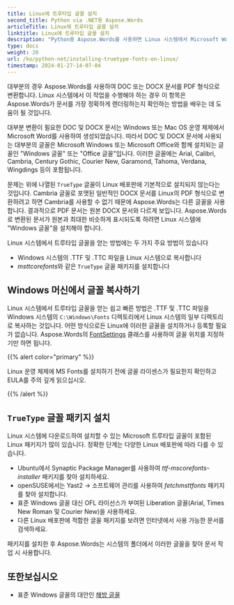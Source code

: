 ```yaml
---
title: Linux에 트루타입 글꼴 설치
second_title: Python via .NET용 Aspose.Words
articleTitle: Linux에 트루타입 글꼴 설치
linktitle: Linux에 트루타입 글꼴 설치
description: "Python용 Aspose.Words를 사용하면 Linux 시스템에서 Microsoft Word을 사용하여 생성된 문서를 최고의 정확도로 렌더링할 수 있습니다. 이를 수행하려면 Windows 시스템에서 글꼴 파일을 복사하거나 Linux 시스템에 `TrueType` 글꼴 패키지를 설치하십시오."
type: docs
weight: 20
url: /ko/python-net/installing-truetype-fonts-on-linux/
timestamp: 2024-01-27-14-07-04
---
```


대부분의 경우 Aspose.Words를 사용하여 DOC 또는 DOCX 문서를 PDF 형식으로 변환합니다. Linux 시스템에서 이 작업을 수행해야 하는 경우 이 항목은 Aspose.Words가 문서를 가장 정확하게 렌더링하는지 확인하는 방법을 배우는 데 도움이 될 것입니다.

대부분 변환이 필요한 DOC 및 DOCX 문서는 Windows 또는 Mac OS 운영 체제에서 Microsoft Word를 사용하여 생성되었습니다. 따라서 DOC 및 DOCX 문서에 사용되는 대부분의 글꼴은 Microsoft Windows 또는 Microsoft Office와 함께 설치되는 글꼴인 "Windows 글꼴" 또는 "Office 글꼴"입니다. 이러한 글꼴에는 Arial, Calibri, Cambria, Century Gothic, Courier New, Garamond, Tahoma, Verdana, Wingdings 등이 포함됩니다.

문제는 위에 나열된 `TrueType` 글꼴이 Linux 배포판에 기본적으로 설치되지 않는다는 것입니다. Cambria 글꼴로 포맷된 일반적인 DOCX 문서를 Linux의 PDF 형식으로 변환하려고 하면 Cambria를 사용할 수 없기 때문에 Aspose.Words는 다른 글꼴을 사용합니다. 결과적으로 PDF 문서는 원본 DOCX 문서와 다르게 보입니다. Aspose.Words로 변환된 문서가 원본과 최대한 비슷하게 표시되도록 하려면 Linux 시스템에 "Windows 글꼴"을 설치해야 합니다.

Linux 시스템에서 트루타입 글꼴을 얻는 방법에는 두 가지 주요 방법이 있습니다

- Windows 시스템의 .TTF 및 .TTC 파일을 Linux 시스템으로 복사합니다
- *msttcorefonts*와 같은 `TrueType` 글꼴 패키지를 설치합니다

## Windows 머신에서 글꼴 복사하기

Linux 시스템에서 트루타입 글꼴을 얻는 쉽고 빠른 방법은 .TTF 및 .TTC 파일을 Windows 시스템의 `C:\Windows\Fonts` 디렉토리에서 Linux 시스템의 일부 디렉토리로 복사하는 것입니다. 어떤 방식으로든 Linux에 이러한 글꼴을 설치하거나 등록할 필요가 없습니다. Aspose.Words의 [FontSettings](https://reference.aspose.com/words/python-net/aspose.words.fonts/fontsettings/) 클래스를 사용하여 글꼴 위치를 지정하기만 하면 됩니다.

{{% alert color="primary" %}}

Linux 운영 체제에 MS Fonts를 설치하기 전에 글꼴 라이센스가 필요한지 확인하고 EULA를 주의 깊게 읽으십시오.

{{% /alert %}}

## `TrueType` 글꼴 패키지 설치

Linux 시스템에 다운로드하여 설치할 수 있는 Microsoft 트루타입 글꼴이 포함된 Linux 패키지가 많이 있습니다. 정확한 단계는 다양한 Linux 배포판에 따라 다를 수 있습니다.

- Ubuntu에서 Synaptic Package Manager를 사용하여 *ttf-mscorefonts-installer* 패키지를 찾아 설치하세요.
- openSUSE에서는 Yast2 → 소프트웨어 관리를 사용하여 *fetchmsttfonts* 패키지를 찾아 설치합니다.
- 표준 Windows 글꼴 대신 OFL 라이선스가 부여된 Liberation 글꼴(Arial, Times New Roman 및 Courier New)을 사용하세요.
- 다른 Linux 배포판에 적합한 글꼴 패키지를 보려면 인터넷에서 사용 가능한 문서를 검색하세요.

패키지를 설치한 후 Aspose.Words는 시스템의 폴더에서 이러한 글꼴을 찾아 문서 작업 시 사용합니다.

## 또한보십시오

- 표준 Windows 글꼴의 대안인 [해방 글꼴](https://pagure.io/liberation-fonts)
